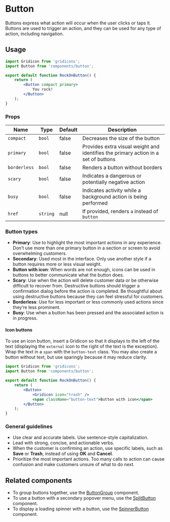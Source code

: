 Button
===

Buttons express what action will occur when the user clicks or taps it. Buttons are used to trigger an action, and they can be used for any type of action, including navigation.

## Usage

```jsx
import Gridicon from 'gridicons';
import Button from 'components/button';

export default function RockOnButton() {
	return (
		<Button compact primary>
			You rock!
		</Button>
	);
}
```

### Props

Name | Type | Default | Description
--- | --- | --- | ---
`compact` | `bool` | false | Decreases the size of the button
`primary` | `bool` | false | Provides extra visual weight and identifies the primary action in a set of buttons
`borderless` | `bool` | false | Renders a button without borders
`scary` | `bool` | false | Indicates a dangerous or potentially negative action
`busy` | `bool` | false | Indicates activity while a background action is being performed
`href` | `string` | null | If provided, renders `a` instead of `button`

### Button types

* **Primary**: Use to highlight the most important actions in any experience. Don’t use more than one primary button in a section or screen to avoid overwhelming customers.
* **Secondary**: Used most in the interface. Only use another style if a button requires more or less visual weight.
* **Button with icon**: When words are not enough, icons can be used in buttons to better communicate what the button does.
* **Scary**: Use when the action will delete customer data or be otherwise difficult to recover from. Destructive buttons should trigger a confirmation dialog before the action is completed. Be thoughtful about using destructive buttons because they can feel stressful for customers.
* **Borderless**: Use for less important or less commonly used actions since they’re less prominent.
* **Busy**: Use when a button has been pressed and the associated action is in progress.

#### Icon buttons

To use an icon button, insert a Gridicon so that it displays to the left of the text (displaying the `external` icon to the right of the text is the exception). Wrap the text in a `span` with the `button-text` class. You may also create a button without text, but use sparingly because it may reduce clarity.

```jsx
import Gridicon from 'gridicons';
import Button from 'components/button';

export default function RockOnButton() {
	return (
		<Button>
			<Gridicon icon="trash" />
			<span className="button-text">Button with icon</span>
		</Button>
	);
}
```

### General guidelines

* Use clear and accurate labels. Use sentence-style capitalization.
* Lead with strong, concise, and actionable verbs.
* When the customer is confirming an action, use specific labels, such as **Save** or **Trash**, instead of using **OK** and **Cancel**.
* Prioritize the most important actions. Too many calls to action can cause confusion and make customers unsure of what to do next.

## Related components

* To group buttons together, use the [ButtonGroup](./button-group) component.
* To use a button with a secondary popover menu, use the [SplitButton](./split-button) component.
* To display a loading spinner with a button, use the [SpinnerButton](./spinner-button) component.
